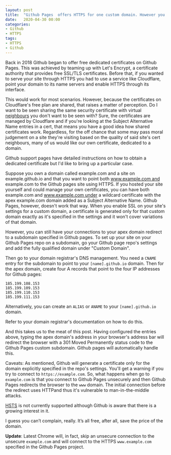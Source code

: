 ```yaml
---
layout: post
title:  "Github Pages  offers HTTPS for one custom domain. However you can point more than one domain to your pages (with caveats)."
date:   2020-04-30 00:00
categories:
- Github
- HTTPS
tags:
- HTTPS
- Github
---
```


Back in 2018 Github began to offer free dedicated certificates on Github Pages. This was achieved by teaming up with Let's Encrypt, a certificate authority that provides free SSL/TLS certificates. Before that, if you wanted to serve your site through HTTPS you had to use a service like Cloudflare, point your domain to its name servers and enable HTTPS through its interface. 

This would work for most scenarios. However, because the certificates on Cloudflare's free plan are shared, that raises a matter of perception. Do I want to be seen sharing the same security certificate with virtual [neighbours](https://www.troyhunt.com/should-you-care-about-the-quality-of-your-neighbours-on-a-san-certificate/) you don't want to be seen with? Sure, the certificates are managed by Cloudflare and if you're looking at the Subject Alternative Name entries in a cert, that means you have a good idea how shared certificates work. Regardless, for the off chance that some may pass moral judgement on a site they're visiting based on the quality of said site's cert neighbours, many of us would like our own certificate, dedicated to a domain.

Github support pages have detailed instructions on how to obtain a dedicated certificate but I'd like to bring up a particular case.

Suppose you own a domain called example.com and a site on example.github.io and that you want to point both www.example.com and example.com to the Github pages site using HTTPS. If you hosted your site yourself and could manage your own certificates, you can have both example.com and www.example.com under a wildcard certificate with the apex example.com domain added as a Subject Alternative Name. Github Pages, however, doesn't work that way. When you enable SSL on your site's settings for a custom domain, a certificate is generated only for that custom domain exactly as it's specified in the settings and it won't cover variations of that domain.

However, you can still have your connections to your apex domain redirect to a subdomain specified in Github pages. To set up your site on your Github Pages repo on a subdomain, go your Github page repo's settings and add the fully qualified domain under "Custom Domain".

Then go to your domain registrar's DNS management. You need a `CNAME` entry for the subdomain to point to your `[name].github.io` domain. Then for the apex domain, create four A records that point to the four IP addresses for Github pages:

```
185.199.108.153
185.199.109.153
185.199.110.153
185.199.111.153
```
Alternatively, you can create an `ALIAS` or `ANAME` to your `[name].github.io` domain.

Refer to your domain registrar's documentation on how to do this.

And this takes us to the meat of this post. Having configured the entries above, typing the apex domain's address in your browser's address bar will redirect the browser with a 301 Moved Permanently status code to the Github Pages custom subdomain. Github pages will automatically handle this.

Caveats:
As mentioned, Github will generate a certificate only for the domain explicitly specified in the repo's settings. You'll get a warning if you try to connect to `https://example.com`. So, what happens when go to `example.com` is that you connect to Github Pages unsecurely and then Github Pages redirects the browser to the `www` domain. The initial connection before the redirect uses HTTPand thus it's vulnerable to man-in-the-middle attacks.

[HSTS](https://en.wikipedia.org/wiki/HTTP_Strict_Transport_Security) is not currently supported although Github is aware that there is a growing interest in it.

I guess you can’t complain, really. It’s all free, after all, save the price of the domain.

**Update**: Latest Chrome will, in fact, skip an unsecure connection to the unsecure `example.com` and will connect to the HTTPS `www.example.com` specified in the Github Pages project.